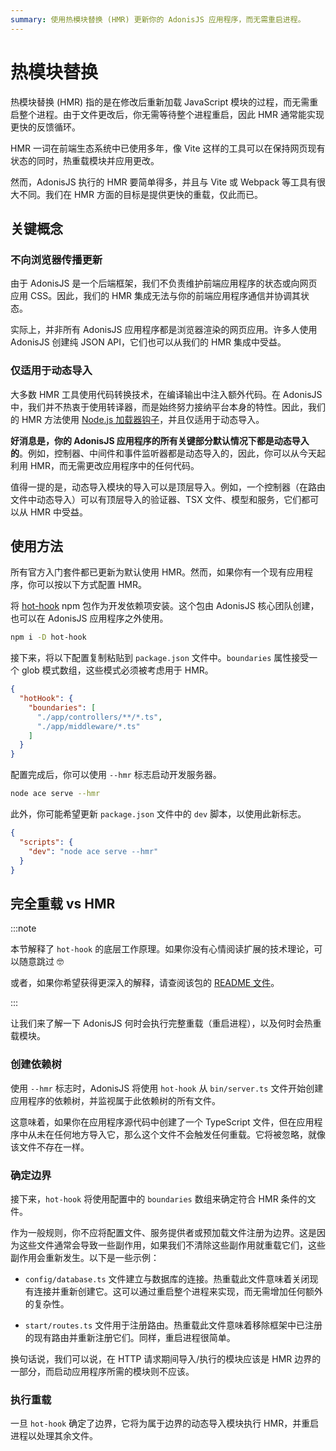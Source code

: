 ```yaml
---
summary: 使用热模块替换 (HMR) 更新你的 AdonisJS 应用程序，而无需重启进程。
---
```


# 热模块替换

热模块替换 (HMR) 指的是在修改后重新加载 JavaScript 模块的过程，而无需重启整个进程。由于文件更改后，你无需等待整个进程重启，因此 HMR 通常能实现更快的反馈循环。

HMR 一词在前端生态系统中已使用多年，像 Vite 这样的工具可以在保持网页现有状态的同时，热重载模块并应用更改。

然而，AdonisJS 执行的 HMR 要简单得多，并且与 Vite 或 Webpack 等工具有很大不同。我们在 HMR 方面的目标是提供更快的重载，仅此而已。

## 关键概念

### 不向浏览器传播更新

由于 AdonisJS 是一个后端框架，我们不负责维护前端应用程序的状态或向网页应用 CSS。因此，我们的 HMR 集成无法与你的前端应用程序通信并协调其状态。

实际上，并非所有 AdonisJS 应用程序都是浏览器渲染的网页应用。许多人使用 AdonisJS 创建纯 JSON API，它们也可以从我们的 HMR 集成中受益。

### 仅适用于动态导入

大多数 HMR 工具使用代码转换技术，在编译输出中注入额外代码。在 AdonisJS 中，我们并不热衷于使用转译器，而是始终努力接纳平台本身的特性。因此，我们的 HMR 方法使用 [Node.js 加载器钩子](https://nodejs.org/api/module.html#customization-hooks)，并且仅适用于动态导入。

**好消息是，你的 AdonisJS 应用程序的所有关键部分默认情况下都是动态导入的**。例如，控制器、中间件和事件监听器都是动态导入的，因此，你可以从今天起利用 HMR，而无需更改应用程序中的任何代码。

值得一提的是，动态导入模块的导入可以是顶层导入。例如，一个控制器（在路由文件中动态导入）可以有顶层导入的验证器、TSX 文件、模型和服务，它们都可以从 HMR 中受益。

## 使用方法
所有官方入门套件都已更新为默认使用 HMR。然而，如果你有一个现有应用程序，你可以按以下方式配置 HMR。

将 [hot-hook](https://github.com/Julien-R44/hot-hook) npm 包作为开发依赖项安装。这个包由 AdonisJS 核心团队创建，也可以在 AdonisJS 应用程序之外使用。

```sh
npm i -D hot-hook
```

接下来，将以下配置复制粘贴到 `package.json` 文件中。`boundaries` 属性接受一个 glob 模式数组，这些模式必须被考虑用于 HMR。

```json
{
  "hotHook": {
    "boundaries": [
      "./app/controllers/**/*.ts",
      "./app/middleware/*.ts"
    ]
  }
}
```

配置完成后，你可以使用 `--hmr` 标志启动开发服务器。

```sh
node ace serve --hmr
```

此外，你可能希望更新 `package.json` 文件中的 `dev` 脚本，以使用此新标志。

```json
{
  "scripts": {
    "dev": "node ace serve --hmr"
  }
}
```

## 完全重载 vs HMR

:::note

本节解释了 `hot-hook` 的底层工作原理。如果你没有心情阅读扩展的技术理论，可以随意跳过 🤓

或者，如果你希望获得更深入的解释，请查阅该包的 [README 文件](https://github.com/Julien-R44/hot-hook)。

:::

让我们来了解一下 AdonisJS 何时会执行完整重载（重启进程），以及何时会热重载模块。

### 创建依赖树

使用 `--hmr` 标志时，AdonisJS 将使用 `hot-hook` 从 `bin/server.ts` 文件开始创建应用程序的依赖树，并监视属于此依赖树的所有文件。

这意味着，如果你在应用程序源代码中创建了一个 TypeScript 文件，但在应用程序中从未在任何地方导入它，那么这个文件不会触发任何重载。它将被忽略，就像该文件不存在一样。

### 确定边界

接下来，`hot-hook` 将使用配置中的 `boundaries` 数组来确定符合 HMR 条件的文件。

作为一般规则，你不应将配置文件、服务提供者或预加载文件注册为边界。这是因为这些文件通常会导致一些副作用，如果我们不清除这些副作用就重载它们，这些副作用会重新发生。以下是一些示例：

- `config/database.ts` 文件建立与数据库的连接。热重载此文件意味着关闭现有连接并重新创建它。这可以通过重启整个进程来实现，而无需增加任何额外的复杂性。

- `start/routes.ts` 文件用于注册路由。热重载此文件意味着移除框架中已注册的现有路由并重新注册它们。同样，重启进程很简单。

换句话说，我们可以说，在 HTTP 请求期间导入/执行的模块应该是 HMR 边界的一部分，而启动应用程序所需的模块则不应该。

### 执行重载

一旦 `hot-hook` 确定了边界，它将为属于边界的动态导入模块执行 HMR，并重启进程以处理其余文件。